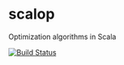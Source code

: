 scalop
======

Optimization algorithms in Scala

[![Build Status](https://travis-ci.org/Explicite/scalop.png?branch=master)](https://travis-ci.org/Explicite/scalop)
